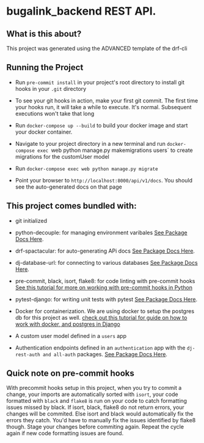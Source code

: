 <h1>
	bugalink_backend REST API.
</h1>


## What is this about?
This project was generated using the ADVANCED template of the drf-cli


## Running the Project

- Run `pre-commit install` in your project's root directory to install git hooks 
in your `.git` directory

- To see your git hooks in action, make your first git commit. The first time your hooks run,
it will take a while to execute. It's normal. Subsequent executions won't take that long

- Run `docker-compose up --build` to build your docker image and start your docker container.

- Navigate to your project directory in a new terminal and run 
`docker-compose exec `web python manage.py makemigrations users` to create migrations for the customUser model

- Run `docker-compose exec web python manage.py migrate`

- Point your browser to `http://localhost:8000/api/v1/docs`. You should see the auto-generated 
docs on that page


## This project comes bundled with:
- git initialized

- python-decouple: for managing environment varibales 
[See Package Docs Here](https://pypi.org/project/python-decouple/). 

- drf-spactacular: for auto-generating APi docs 
[See Package Docs Here](https://drf-spectacular.readthedocs.io/en/latest/readme.html). 

- dj-database-url: for connecting to various databases 
[See Package Docs Here](https://github.com/jazzband/dj-database-url). 

- pre-commit, black, isort, flake8: for code linting with pre-commit hooks 
[See this tutorial for more on working with pre-commit hooks in Python](https://ljvmiranda921.github.io/notebook/2018/06/21/precommits-using-black-and-flake8/)

- pytest-django: for writing unit tests with pytest 
[See Package Docs Here](https://pytest-django.readthedocs.io/en/latest/). 

- Docker for containerization. We are using docker to setup the postgres db for this project as well.
[check out this tutorial for guide on how to work with docker, and postgres in Django](
	https://learndjango.com/tutorials/django-docker-and-postgresql-tutorial
)

- A custom user model defined in a `users` app

- Authentication endpoints defined in an `authentication` app with the `dj-rest-auth and all-auth` packages.
[See Package Docs Here](https://dj-rest-auth.readthedocs.io/en/latest/introduction.html). 


## Quick note on pre-commit hooks
With precommit hooks setup in this project, when you try to commit a change, 
your imports are automatically sorted with `isort`, your code formatted with `black`
and `flake8` is run on your code to catch formatting issues missed by black.
If isort, black, flake8 do not return errors, your changes will be commited.
Else isort and black would automatically fix the errors they catch. You'd have to manually fix the 
issues identified by flake8 though. Stage your changes
before commiting again. Repeat the cycle again if new code formatting issues are found.